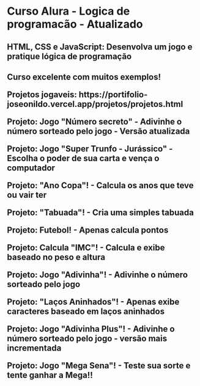 <h1> Curso Alura - Logica de programacão - Atualizado</h1>
<h2> HTML, CSS e JavaScript: Desenvolva um jogo e pratique lógica de programação <h2>

<p> Curso excelente com muitos exemplos!</p>

<p>Projetos jogaveis: https://portifolio-joseonildo.vercel.app/projetos/projetos.html</p>

<p> Projeto: Jogo "Número secreto" - Adivinhe o número sorteado pelo jogo - Versão atualizada</p>
<p> Projeto: Jogo "Super Trunfo - Jurássico" - Escolha o poder de sua carta e vença o computador</p>

<p> Projeto: "Ano Copa"! - Calcula os anos que teve ou vair ter </p>
<p> Projeto: "Tabuada"! - Cria uma simples tabuada </p>
<p> Projeto: Futebol! - Apenas calcula pontos </p>
<p> Projeto: Calcula "IMC"! - Calcula e exibe baseado no peso e altura</p>
<p> Projeto: Jogo "Adivinha"! - Adivinhe o número sorteado pelo jogo</p>
<p> Projeto: "Laços Aninhados"! - Apenas exibe caracteres baseado em laços aninhados</p>
<p> Projeto: Jogo "Adivinha Plus"! - Adivinhe o número sorteado pelo jogo - versão mais incrementada</p>
<p> Projeto: Jogo "Mega Sena"! - Teste sua sorte e tente ganhar a Mega!!</p>
